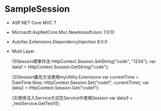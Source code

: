 # SampleSession
*  ASP.NET Core MVC 7
*  Microsoft.AspNetCore.Mvc.NewtonsoftJson 7.0.10
*  Autofac.Extensions.DependencyInjection 8.0.0
*  Mutil Layer


    (1)Session標準作法
    HttpContext.Session.SetString("code", "1234");
    var data1 = HttpContext.Session.GetString("code");

    (2)Session擴充方法使用myUtility.Extensions
    var currentTime = DateTime.Now;
    HttpContext.Session.Set<DateTime>("code1", currentTime);
    var data2 = HttpContext.Session.Get<DateTime>("code1");

    (3)使用注入Service方式在Service中使用Session
    var data3 = _testService.GetTest1();
